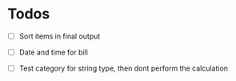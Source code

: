 # Todos

+ [ ] Sort items in final output
+ [ ] Date and time for bill
+ [ ] Test category for string type, then dont perform the calculation


